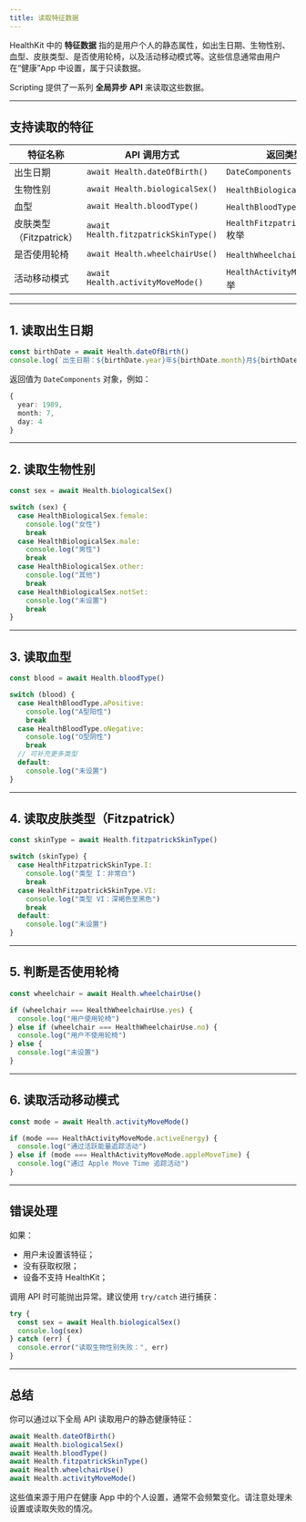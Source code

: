 ```yaml
---
title: 读取特征数据
---
```

HealthKit 中的 **特征数据** 指的是用户个人的静态属性，如出生日期、生物性别、血型、皮肤类型、是否使用轮椅，以及活动移动模式等。这些信息通常由用户在“健康”App 中设置，属于只读数据。

Scripting 提供了一系列 **全局异步 API** 来读取这些数据。

---

## 支持读取的特征

| 特征名称              | API 调用方式                             | 返回类型                           |
| ----------------- | ------------------------------------ | ------------------------------ |
| 出生日期              | `await Health.dateOfBirth()`         | `DateComponents`               |
| 生物性别              | `await Health.biologicalSex()`       | `HealthBiologicalSex` 枚举       |
| 血型                | `await Health.bloodType()`           | `HealthBloodType` 枚举           |
| 皮肤类型（Fitzpatrick） | `await Health.fitzpatrickSkinType()` | `HealthFitzpatrickSkinType` 枚举 |
| 是否使用轮椅            | `await Health.wheelchairUse()`       | `HealthWheelchairUse` 枚举       |
| 活动移动模式            | `await Health.activityMoveMode()`    | `HealthActivityMoveMode` 枚举    |

---

## 1. 读取出生日期

```ts
const birthDate = await Health.dateOfBirth()
console.log(`出生日期：${birthDate.year}年${birthDate.month}月${birthDate.day}日`)
```

返回值为 `DateComponents` 对象，例如：

```ts
{
  year: 1989,
  month: 7,
  day: 4
}
```

---

## 2. 读取生物性别

```ts
const sex = await Health.biologicalSex()

switch (sex) {
  case HealthBiologicalSex.female:
    console.log("女性")
    break
  case HealthBiologicalSex.male:
    console.log("男性")
    break
  case HealthBiologicalSex.other:
    console.log("其他")
    break
  case HealthBiologicalSex.notSet:
    console.log("未设置")
    break
}
```

---

## 3. 读取血型

```ts
const blood = await Health.bloodType()

switch (blood) {
  case HealthBloodType.aPositive:
    console.log("A型阳性")
    break
  case HealthBloodType.oNegative:
    console.log("O型阴性")
    break
  // 可补充更多类型
  default:
    console.log("未设置")
}
```

---

## 4. 读取皮肤类型（Fitzpatrick）

```ts
const skinType = await Health.fitzpatrickSkinType()

switch (skinType) {
  case HealthFitzpatrickSkinType.I:
    console.log("类型 I：非常白")
    break
  case HealthFitzpatrickSkinType.VI:
    console.log("类型 VI：深褐色至黑色")
    break
  default:
    console.log("未设置")
}
```

---

## 5. 判断是否使用轮椅

```ts
const wheelchair = await Health.wheelchairUse()

if (wheelchair === HealthWheelchairUse.yes) {
  console.log("用户使用轮椅")
} else if (wheelchair === HealthWheelchairUse.no) {
  console.log("用户不使用轮椅")
} else {
  console.log("未设置")
}
```

---

## 6. 读取活动移动模式

```ts
const mode = await Health.activityMoveMode()

if (mode === HealthActivityMoveMode.activeEnergy) {
  console.log("通过活跃能量追踪活动")
} else if (mode === HealthActivityMoveMode.appleMoveTime) {
  console.log("通过 Apple Move Time 追踪活动")
}
```

---

## 错误处理

如果：

* 用户未设置该特征；
* 没有获取权限；
* 设备不支持 HealthKit；

调用 API 时可能抛出异常。建议使用 `try/catch` 进行捕获：

```ts
try {
  const sex = await Health.biologicalSex()
  console.log(sex)
} catch (err) {
  console.error("读取生物性别失败：", err)
}
```

---

## 总结

你可以通过以下全局 API 读取用户的静态健康特征：

```ts
await Health.dateOfBirth()
await Health.biologicalSex()
await Health.bloodType()
await Health.fitzpatrickSkinType()
await Health.wheelchairUse()
await Health.activityMoveMode()
```

这些值来源于用户在健康 App 中的个人设置，通常不会频繁变化。请注意处理未设置或读取失败的情况。
